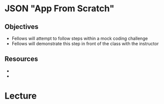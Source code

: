 # JSON "App From Scratch"

## Objectives
* Fellows will attempt to follow steps within a mock coding challenge
* Fellows will demonstrate this step in front of the class with the instructor

## Resources
* []() 
* []()

# Lecture
